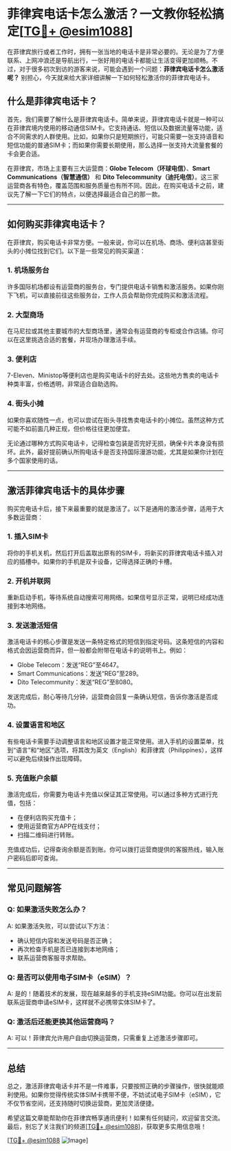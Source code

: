 # 菲律宾电话卡怎么激活？一文教你轻松搞定[[TG💪+ @esim1088](https://t.me/s/esim1088)]

在菲律宾旅行或者工作时，拥有一张当地的电话卡是非常必要的。无论是为了方便联系、上网冲浪还是导航出行，一张好用的电话卡都能让生活变得更加顺畅。不过，对于很多初次到访的游客来说，可能会遇到一个问题：**菲律宾电话卡怎么激活呢？** 别担心，今天就来给大家详细讲解一下如何轻松激活你的菲律宾电话卡。

## 什么是菲律宾电话卡？

首先，我们需要了解什么是菲律宾电话卡。简单来说，菲律宾电话卡就是一种可以在菲律宾境内使用的移动通信SIM卡。它支持通话、短信以及数据流量等功能，适合不同需求的人群使用。比如，如果你只是短期旅行，可能只需要一张支持语音和短信功能的普通SIM卡；而如果你需要长期使用，那么选择一张支持大流量套餐的卡会更合适。

在菲律宾，市场上主要有三大运营商：**Globe Telecom（环球电信）**、**Smart Communications（智慧通信）** 和 **Dito Telecommunity（迪托电信）**。这三家运营商各有特色，覆盖范围和服务质量也有所不同。因此，在购买电话卡之前，建议先了解一下它们的特点，以便选择最适合自己的那一款。

---

## 如何购买菲律宾电话卡？

在菲律宾，购买电话卡非常方便。一般来说，你可以在机场、商场、便利店甚至街头的小摊位找到它们。以下是一些常见的购买渠道：

### 1. **机场服务台**
许多国际机场都设有运营商的服务台，专门提供电话卡销售和激活服务。如果你刚下飞机，可以直接前往这些服务台，工作人员会帮助你完成购买和激活流程。

### 2. **大型商场**
在马尼拉或其他主要城市的大型商场里，通常会有运营商的专柜或合作店铺。你可以在这里挑选合适的套餐，并现场办理激活手续。

### 3. **便利店**
7-Eleven、Ministop等便利店也是购买电话卡的好去处。这些地方售卖的电话卡种类丰富，价格透明，非常适合自助选购。

### 4. **街头小摊**
如果你喜欢随性一点，也可以尝试在街头寻找售卖电话卡的小摊位。虽然这种方式可能不如前面几种正规，但价格往往更加便宜。

无论通过哪种方式购买电话卡，记得检查包装是否完好无损，确保卡片本身没有损坏。此外，最好提前确认所购电话卡是否支持国际漫游功能，尤其是如果你计划在多个国家使用的话。

---

## 激活菲律宾电话卡的具体步骤

购买完电话卡后，接下来最重要的就是激活了。以下是通用的激活步骤，适用于大多数运营商：

### 1. **插入SIM卡**
将你的手机关机，然后打开后盖取出原有的SIM卡，将新买的菲律宾电话卡插入对应的插槽中。如果你的手机是双卡设备，记得选择正确的卡槽。

### 2. **开机并联网**
重新启动手机，等待系统自动搜索可用网络。如果信号显示正常，说明已经成功连接到本地网络。

### 3. **发送激活短信**
激活电话卡的核心步骤是发送一条特定格式的短信到指定号码。这条短信的内容和格式会因运营商而异，但一般都会附带在电话卡的说明书上。例如：
- Globe Telecom：发送“REG”至4647。
- Smart Communications：发送“REG”至289。
- Dito Telecommunity：发送“REG”至8080。

发送完成后，耐心等待几分钟，运营商会回复一条确认短信，告诉你激活是否成功。

### 4. **设置语言和地区**
有些电话卡需要手动调整语言和地区设置才能正常使用。进入手机的设置菜单，找到“语言”和“地区”选项，将其改为英文（English）和菲律宾（Philippines），这样可以避免后续操作出现障碍。

### 5. **充值账户余额**
激活完成后，你需要为电话卡充值以保证其正常使用。可以通过多种方式进行充值，包括：
- 在便利店购买充值卡；
- 使用运营商官方APP在线支付；
- 扫描二维码进行转账。

充值成功后，记得查询余额是否到账。你可以拨打运营商提供的客服热线，输入账户密码后即可查询。

---

## 常见问题解答

### Q: 如果激活失败怎么办？
A: 如果激活失败，可以尝试以下方法：
- 确认短信内容和发送号码是否正确；
- 再次检查手机是否已连接到本地网络；
- 联系运营商客服寻求帮助。

### Q: 是否可以使用电子SIM卡（eSIM）？
A: 是的！随着技术的发展，现在越来越多的手机支持eSIM功能。你可以在出发前联系运营商申请eSIM卡，这样就不必携带实体SIM卡了。

### Q: 激活后还能更换其他运营商吗？
A: 可以！菲律宾允许用户自由切换运营商，只需重复上述激活步骤即可。

---

## 总结

总之，激活菲律宾电话卡并不是一件难事，只要按照正确的步骤操作，很快就能顺利使用。如果你觉得传统实体SIM卡携带不便，不妨试试电子SIM卡（eSIM），它不仅节省空间，还支持随时切换运营商，更加灵活便捷。

希望这篇文章能帮助你在菲律宾畅享通讯便利！如果有任何疑问，欢迎留言交流。最后，别忘了关注我们的频道[[TG💪+ @esim1088](https://t.me/s/esim1088)]，获取更多实用信息哦！

[[TG💪+ @esim1088](https://t.me/s/esim1088) ![Image](https://i.postimg.cc/4NQfJmqS/Snipaste-2025-05-13-00-14-12.png)]
